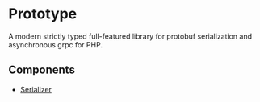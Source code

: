# Prototype

A modern strictly typed full-featured library for protobuf serialization and asynchronous grpc for PHP.

## Components

- [Serializer](docs/serializer.md)
